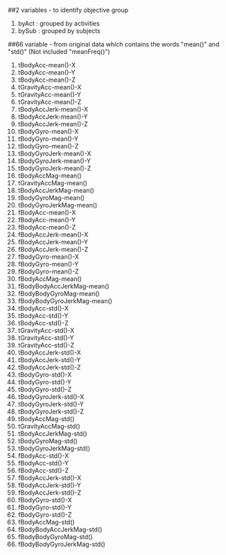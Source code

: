 ##2 variables - to identify objective group 
1. byAct : grouped by activities
2. bySub : grouped by subjects

##66 variable - from original data which contains the words "mean()" and "std()" (Not included "meanFreq()")
1. tBodyAcc-mean()-X
2. tBodyAcc-mean()-Y
3. tBodyAcc-mean()-Z
4. tGravityAcc-mean()-X
5. tGravityAcc-mean()-Y
6. tGravityAcc-mean()-Z
7. tBodyAccJerk-mean()-X
8. tBodyAccJerk-mean()-Y
9. tBodyAccJerk-mean()-Z
10. tBodyGyro-mean()-X
11. tBodyGyro-mean()-Y
12. tBodyGyro-mean()-Z
13. tBodyGyroJerk-mean()-X
14. tBodyGyroJerk-mean()-Y
15. tBodyGyroJerk-mean()-Z
16. tBodyAccMag-mean()
17. tGravityAccMag-mean()
18. tBodyAccJerkMag-mean()
19. tBodyGyroMag-mean()
20. tBodyGyroJerkMag-mean()
21. fBodyAcc-mean()-X
22. fBodyAcc-mean()-Y
23. fBodyAcc-mean()-Z
24. fBodyAccJerk-mean()-X
25. fBodyAccJerk-mean()-Y
26. fBodyAccJerk-mean()-Z
27. fBodyGyro-mean()-X
28. fBodyGyro-mean()-Y
29. fBodyGyro-mean()-Z
30. fBodyAccMag-mean()
31. fBodyBodyAccJerkMag-mean()
32. fBodyBodyGyroMag-mean()
33. fBodyBodyGyroJerkMag-mean()
34. tBodyAcc-std()-X
35. tBodyAcc-std()-Y
36. tBodyAcc-std()-Z
37. tGravityAcc-std()-X
38. tGravityAcc-std()-Y
39. tGravityAcc-std()-Z
40. tBodyAccJerk-std()-X
41. tBodyAccJerk-std()-Y
42. tBodyAccJerk-std()-Z
43. tBodyGyro-std()-X
44. tBodyGyro-std()-Y
45. tBodyGyro-std()-Z
46. tBodyGyroJerk-std()-X
47. tBodyGyroJerk-std()-Y
48. tBodyGyroJerk-std()-Z
49. tBodyAccMag-std()
50. tGravityAccMag-std()
51. tBodyAccJerkMag-std()
52. tBodyGyroMag-std()
53. tBodyGyroJerkMag-std()
54. fBodyAcc-std()-X
55. fBodyAcc-std()-Y
56. fBodyAcc-std()-Z
57. fBodyAccJerk-std()-X
58. fBodyAccJerk-std()-Y
59. fBodyAccJerk-std()-Z
60. fBodyGyro-std()-X
61. fBodyGyro-std()-Y
62. fBodyGyro-std()-Z
63. fBodyAccMag-std()
64. fBodyBodyAccJerkMag-std()
65. fBodyBodyGyroMag-std()
66. fBodyBodyGyroJerkMag-std()
